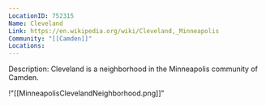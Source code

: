 ```yaml
---
LocationID: 752315
Name: Cleveland
Link: https://en.wikipedia.org/wiki/Cleveland,_Minneapolis 
Community: "[[Camden]]"
Locations:
---
```


Description:
Cleveland is a neighborhood in the Minneapolis community of Camden.


!"[[MinneapolisClevelandNeighborhood.png]]"